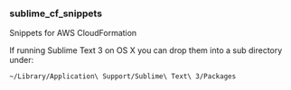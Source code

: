 ### sublime_cf_snippets
Snippets for AWS CloudFormation

If running Sublime Text 3 on OS X you can drop them into a sub directory under:

```bash
~/Library/Application\ Support/Sublime\ Text\ 3/Packages
```

